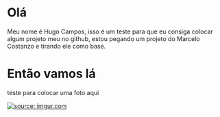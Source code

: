 # Olá 
Meu nome é Hugo Campos, isso é um teste para que eu consiga colocar algum projeto meu no github, estou pegando um projeto do Marcelo Costanzo e tirando ele como base.

# Então vamos lá 
teste para colocar uma foto aqui

<a href="https://imgur.com/4mPZgFN"><img src="https://imgur.com/4mPZgFN.jpg" title="source: imgur.com" /></a>

